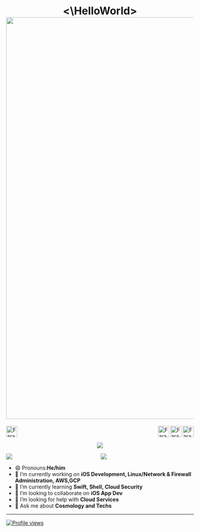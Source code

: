 <h1 align="center"><\HelloWorld><img src="https://hcti.io/v1/image/e9d81d8c-2ac6-4cd9-86dc-dd046f9f5cf1" width="1080px">
</h1>
  
 <a href="https://dev.to/farazul" target="_blank" rel="nofollow"><img align="right" alt="Faraz's Dev" width="30" src="https://d2fltix0v2e0sb.cloudfront.net/dev-badge.svg" />
 <a href="http://linkedin.com/in/farazul-hoda-5b0510122/" target="_blank" rel="nofollow"><img align="right" alt="Faraz's Linkdein" width="30" src="https://cdn.jsdelivr.net/npm/simple-icons@v3/icons/linkedin.svg" />
 <a href="https://twitter.com/farazul_hoda" target="_blank" rel="nofollow"><img align="center" alt="Faraz's twitter" width="30" src="https://cdn.jsdelivr.net/npm/simple-icons@v3/icons/twitter.svg" />
   <a href="https://www.youtube.com/channel/UCrHXlEySeTzZcwoI97wtQuw/about?view_as=subscriber" target="_blank" rel="nofollow"><img align="right" alt="Faraz's YouTube" width="30" src="https://cdn.jsdelivr.net/npm/simple-icons@v3/icons/youtube.svg" />
 </a>
 
 <p align='center'>
    <img src="https://gidigi.com/cdn/love.gif">
<p align='center'>
 
<img src='https://github-readme-stats.vercel.app/api?username=farazul&show_icons=true&theme=tokyonight&count_private=true&line_height=40'  align="left" />
<img src='https://github-readme-stats.vercel.app/api/top-langs/?username=farazul&theme=tokyonight&hide_langs_below=4' />

- 😄 Pronouns:<b>He/him</b>
- 🔭 I’m currently working on <b>iOS Development, Linux/Network & Firewall Administration, AWS,GCP </b>
- 🌱 I’m currently learning <b>Swift, Shell, Cloud Security</b>
- 👯 I’m looking to collaborate on <b>iOS App Dev</b>
- 🤔 I’m looking for help with <b>Cloud Services</b>
- 💬 Ask me about <b>Cosmology and Techs</b>
</p>

****
[![Profile views](http://hits.dwyl.com/farazul/farazul.svg)](http://hits.dwyl.com/farazul/farazul)
